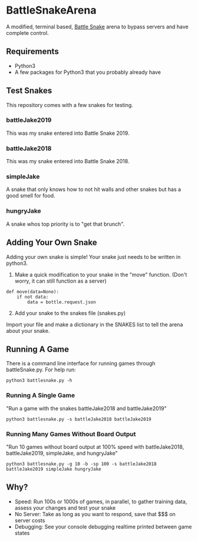 # BattleSnakeArena
A modified, terminal based, [Battle Snake](https://play.battlesnake.io/) arena to bypass servers and have complete control.

## Requirements
- Python3
- A few packages for Python3 that you probably already have

## Test Snakes
This repository comes with a few snakes for testing.

### battleJake2019
This was my snake entered into Battle Snake 2019.

### battleJake2018
This was my snake entered into Battle Snake 2018.

### simpleJake
A snake that only knows how to not hit walls and other snakes but has a good smell for food.

### hungryJake
A snake whos top priority is to "get that brunch".

## Adding Your Own Snake
Adding your own snake is simple! Your snake just needs to be written in python3.

1. Make a quick modification to your snake in the "move" function. (Don't worry, it can still function as a server)
```python3
def move(data=None):
    if not data:
        data = bottle.request.json
```

2. Add your snake to the snakes file (snakes.py)

Import your file and make a dictionary in the SNAKES list to tell the arena about your snake.

## Running A Game
There is a command line interface for running games through battleSnake.py. For help run:
```
python3 battlesnake.py -h
```

### Running A Single Game
"Run a game with the snakes battleJake2018 and battleJake2019"
```
python3 battlesnake.py -s battleJake2018 battleJake2019
```

### Running Many Games Without Board Output
"Run 10 games without board output at 100% speed with battleJake2018, battleJake2019, simpleJake, and hungryJake"
```
python3 battlesnake.py -g 10 -b -sp 100 -s battleJake2018 battleJake2019 simpleJake hungryJake
```

## Why?
- Speed: Run 100s or 1000s of games, in parallel, to gather training data, assess your changes and test your snake
- No Server: Take as long as you want to respond, save that $$$ on server costs
- Debugging: See your console debugging realtime printed between game states
